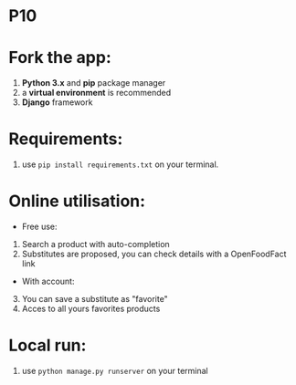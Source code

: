 # P10

# Fork the app:
1. **Python 3.x** and **pip** package manager
2. a **virtual environment** is recommended
3. **Django** framework

# Requirements:
1. use `pip install requirements.txt` on your terminal.

# Online utilisation:
- Free use:
1. Search a product with auto-completion
2. Substitutes are proposed, you can check details with a OpenFoodFact link

- With account:
3. You can save a substitute as "favorite"
4. Acces to all yours favorites products

# Local run:
1. use `python manage.py runserver` on your terminal
